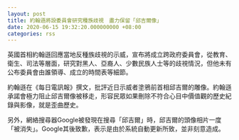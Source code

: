 ```yaml
---
layout: post
title: 約翰遜將設委員會研究種族歧視　盡力保留「邱吉爾像」
date: 2020-06-15 19:32:20.000000000 +08:00
categories: rss
---
```


英國首相約翰遜回應當地反種族歧視的示威，宣布將成立跨政府委員會，從教育、衛生、司法等層面，研究對黑人、亞裔人、少數民族人士等的歧視情況，但他未有公布委員會由誰領導、成立的時間表等細節。

約翰遜在《每日電訊報》撰文，批評近日示威者塗鴉前首相邱吉爾的雕像。約翰遜承諾會極力阻止邱吉爾像被移走，形容民眾如果刪除不符合心目中價值觀的歷史紀錄與影像，就是歪曲歷史。

另外，網絡搜尋器Google被發現在搜尋「邱吉爾」時，邱吉爾的頭像相片一度「被消失」。Google其後致歉，表示是由於系統自動更新所致，並非刻意造成。

